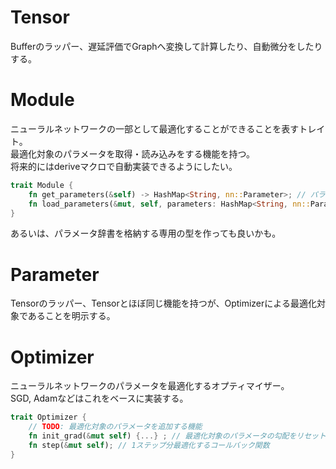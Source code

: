 # Tensor
Bufferのラッパー、遅延評価でGraphへ変換して計算したり、自動微分をしたりする。

# Module
ニューラルネットワークの一部として最適化することができることを表すトレイト。  
最適化対象のパラメータを取得・読み込みをする機能を持つ。  
将来的にはderiveマクロで自動実装できるようにしたい。

```rust
trait Module {
    fn get_parameters(&self) -> HashMap<String, nn::Parameter>; // パラメータを辞書型で取得する
    fn load_parameters(&mut, self, parameters: HashMap<String, nn::Parameter>); // パラメータを辞書からロードする
}
```
あるいは、パラメータ辞書を格納する専用の型を作っても良いかも。

# Parameter
Tensorのラッパー、Tensorとほぼ同じ機能を持つが、Optimizerによる最適化対象であることを明示する。

# Optimizer
ニューラルネットワークのパラメータを最適化するオプティマイザー。  
SGD, Adamなどはこれをベースに実装する。
```rust
trait Optimizer {
    // TODO: 最適化対象のパラメータを追加する機能
    fn init_grad(&mut self) {...} ; // 最適化対象のパラメータの勾配をリセットする
    fn step(&mut self); // 1ステップ分最適化するコールバック関数
}
```